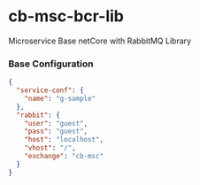 # cb-msc-bcr-lib
Microservice Base netCore with RabbitMQ Library

### Base Configuration 
```json
{
  "service-conf": { 
    "name": "g-sample"
  },
  "rabbit": {
    "user": "guest",
    "pass": "guest",
    "host": "localhost",
    "vhost": "/",
    "exchange": "cb-msc"
  }
}
```
